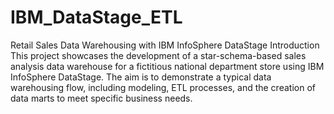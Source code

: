 # IBM_DataStage_ETL
Retail Sales Data Warehousing with IBM InfoSphere DataStage Introduction This project showcases the development of a star-schema-based sales analysis data warehouse for a fictitious national department store using IBM InfoSphere DataStage. The aim is to demonstrate a typical data warehousing flow, including modeling, ETL processes, and the creation of data marts to meet specific business needs.
